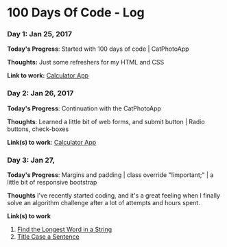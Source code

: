 # 100 Days Of Code - Log

### Day 1: Jan 25, 2017


**Today's Progress**: Started with 100 days of code | CatPhotoApp

**Thoughts:** Just some refreshers for my HTML and CSS

**Link to work:** [Calculator App](http://www.example.com)

### Day 2: Jan 26, 2017


**Today's Progress**: Continuation with the CatPhotoApp

**Thoughts**: Learned a little bit of web forms, and submit button | Radio buttons, check-boxes

**Link(s) to work**: [Calculator App](http://www.example.com)


### Day 3: Jan 27, 

**Today's Progress**: Margins and padding | class override "!important;" | a little bit of responsive bootstrap 

**Thoughts** I've recently started coding, and it's a great feeling when I finally solve an algorithm challenge after a lot of attempts and hours spent.

**Link(s) to work**
1. [Find the Longest Word in a String](https://www.freecodecamp.com/challenges/find-the-longest-word-in-a-string)
2. [Title Case a Sentence](https://www.freecodecamp.com/challenges/title-case-a-sentence)
